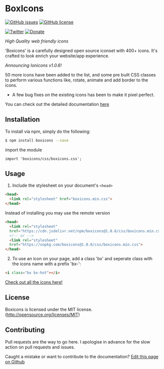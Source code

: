 # BoxIcons 
[![GitHub issues](https://img.shields.io/github/issues/atisawd/boxicons.svg)](https://github.com/atisawd/boxicons/issues)
[![GitHub license](https://img.shields.io/github/license/atisawd/boxicons.svg)](https://github.com/atisawd/boxicons/blob/master/LICENSE)

[![Twitter](https://img.shields.io/twitter/url/https/github.com/atisawd/boxicons.svg?style=social)](https://twitter.com/intent/tweet?text=Wow:&url=https%3A%2F%2Fgithub.com%2Fatisawd%2Fboxicons)
[![Donate](https://img.shields.io/badge/donate-paypal-blue.svg?style=flat-square)](https://paypal.me/atisawd)

_High Quality web friendly icons_

'Boxicons' is a carefully designed open source iconset with 400+ icons. It's crafted to look enrich your website/app experience.


_Announcing Ionicons v1.0.6!_

50 more icons have been added to the list, and some pre built CSS classes to perform various functions like, rotate, animate and add border to the icons.
- A few bug fixes on the existing icons has been to make it pixel perfect.

You can check out the detailed documentation [here](https://boxicons.com/get-started)


## Installation

To install via npm, simply do the following:

```bash
$ npm install boxicons --save
```
import the module

```javscript
import 'boxicons/css/boxicons.css';
```
## Usage

1. Include the stylesheet on your document's `<head>`

```html
<head>
  <link rel="stylesheet" href="boxicons.min.css">
</head>
```

Instead of installing you may use the remote version 

```html
<head>
  <link rel="stylesheet"
  href="https://cdn.jsdelivr.net/npm/boxicons@1.0.6/css/boxicons.min.css">
  <!-- or -->
  <link rel="stylesheet"
  href="https://unpkg.com/boxicons@1.0.6/css/boxicons.min.css">
</head>
```


2. To use an icon on your page, add a class 'bx' and seperate class with the icons name with a prefix 'bx-':

```html
<i class="bx bx-hot"></i>
```

[Check out all the icons here!](https://boxicons.com)


## License

Boxicons is licensed under the MIT license. (http://opensource.org/licenses/MIT)


## Contributing

Pull requests are the way to go here. I apologise in advance for the slow action on pull requests and issues.

Caught a mistake or want to contribute to the documentation? [Edit this page on Github](https://github.com/atisawd/boxicons/blob/master/README.md)
